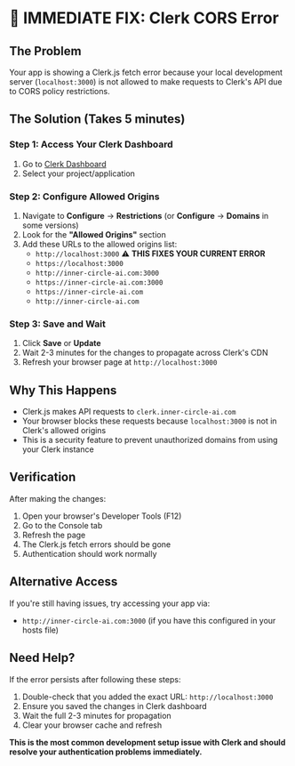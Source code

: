 # 🚨 IMMEDIATE FIX: Clerk CORS Error

## The Problem
Your app is showing a Clerk.js fetch error because your local development server (`localhost:3000`) is not allowed to make requests to Clerk's API due to CORS policy restrictions.

## The Solution (Takes 5 minutes)

### Step 1: Access Your Clerk Dashboard
1. Go to [Clerk Dashboard](https://dashboard.clerk.com/)
2. Select your project/application

### Step 2: Configure Allowed Origins
1. Navigate to **Configure** → **Restrictions** (or **Configure** → **Domains** in some versions)
2. Look for the **"Allowed Origins"** section
3. Add these URLs to the allowed origins list:
   - `http://localhost:3000` ⚠️ **THIS FIXES YOUR CURRENT ERROR**
   - `https://localhost:3000`
   - `http://inner-circle-ai.com:3000`
   - `https://inner-circle-ai.com:3000`
   - `https://inner-circle-ai.com`
   - `http://inner-circle-ai.com`

### Step 3: Save and Wait
1. Click **Save** or **Update**
2. Wait 2-3 minutes for the changes to propagate across Clerk's CDN
3. Refresh your browser page at `http://localhost:3000`

## Why This Happens
- Clerk.js makes API requests to `clerk.inner-circle-ai.com`
- Your browser blocks these requests because `localhost:3000` is not in Clerk's allowed origins
- This is a security feature to prevent unauthorized domains from using your Clerk instance

## Verification
After making the changes:
1. Open your browser's Developer Tools (F12)
2. Go to the Console tab
3. Refresh the page
4. The Clerk.js fetch errors should be gone
5. Authentication should work normally

## Alternative Access
If you're still having issues, try accessing your app via:
- `http://inner-circle-ai.com:3000` (if you have this configured in your hosts file)

## Need Help?
If the error persists after following these steps:
1. Double-check that you added the exact URL: `http://localhost:3000`
2. Ensure you saved the changes in Clerk dashboard
3. Wait the full 2-3 minutes for propagation
4. Clear your browser cache and refresh

**This is the most common development setup issue with Clerk and should resolve your authentication problems immediately.**